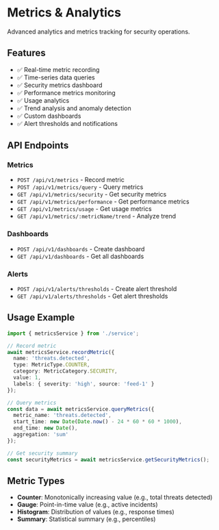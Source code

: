 # Metrics & Analytics

Advanced analytics and metrics tracking for security operations.

## Features

- ✅ Real-time metric recording
- ✅ Time-series data queries
- ✅ Security metrics dashboard
- ✅ Performance metrics monitoring
- ✅ Usage analytics
- ✅ Trend analysis and anomaly detection
- ✅ Custom dashboards
- ✅ Alert thresholds and notifications

## API Endpoints

### Metrics
- `POST /api/v1/metrics` - Record metric
- `POST /api/v1/metrics/query` - Query metrics
- `GET /api/v1/metrics/security` - Get security metrics
- `GET /api/v1/metrics/performance` - Get performance metrics
- `GET /api/v1/metrics/usage` - Get usage metrics
- `GET /api/v1/metrics/:metricName/trend` - Analyze trend

### Dashboards
- `POST /api/v1/dashboards` - Create dashboard
- `GET /api/v1/dashboards` - Get all dashboards

### Alerts
- `POST /api/v1/alerts/thresholds` - Create alert threshold
- `GET /api/v1/alerts/thresholds` - Get alert thresholds

## Usage Example

```typescript
import { metricsService } from './service';

// Record metric
await metricsService.recordMetric({
  name: 'threats.detected',
  type: MetricType.COUNTER,
  category: MetricCategory.SECURITY,
  value: 1,
  labels: { severity: 'high', source: 'feed-1' }
});

// Query metrics
const data = await metricsService.queryMetrics({
  metric_name: 'threats.detected',
  start_time: new Date(Date.now() - 24 * 60 * 60 * 1000),
  end_time: new Date(),
  aggregation: 'sum'
});

// Get security summary
const securityMetrics = await metricsService.getSecurityMetrics();
```

## Metric Types

- **Counter**: Monotonically increasing value (e.g., total threats detected)
- **Gauge**: Point-in-time value (e.g., active incidents)
- **Histogram**: Distribution of values (e.g., response times)
- **Summary**: Statistical summary (e.g., percentiles)
